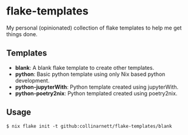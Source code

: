 # flake-templates

My personal (opinionated) collection of flake templates to help me get things done.

## Templates

- **blank**: A blank flake template to create other templates.
- **python**: Basic python template using only Nix based python development.
- **python-jupyterWith**: Python template created using jupyterWith.
- **python-poetry2nix**: Python templated created using poetry2nix.

## Usage

```shell
$ nix flake init -t github:collinarnett/flake-templates/blank
```
